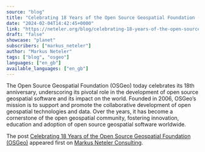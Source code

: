 ```yaml
---
source: "blog"
title: "Celebrating 18 Years of the Open Source Geospatial Foundation (OSGeo)"
date: "2024-02-04T14:42:45+0000"
link: "https://neteler.org/blog/celebrating-18-years-of-the-open-source-geospatial-foundation-osgeo/"
draft: "false"
showcase: "planet"
subscribers: ["markus_neteler"]
author: "Markus Neteler"
tags: ["blog", "osgeo"]
languages: ["en_gb"]
available_languages: ["en_gb"]
---
```


<p>The Open Source Geospatial Foundation (OSGeo) today celebrates its 18th anniversary, underscoring its pivotal role in the development of open source geospatial software and its impact on the world. Founded in 2006, OSGeo’s mission is to support and promote the collaborative development of open geospatial technologies and data. Over the years, it has become a cornerstone of the open geospatial community, fostering innovation, education and adoption of open source geospatial software worldwide.</p>
<p>The post <a href="https://neteler.org/blog/celebrating-18-years-of-the-open-source-geospatial-foundation-osgeo/">Celebrating 18 Years of the Open Source Geospatial Foundation (OSGeo)</a> appeared first on <a href="https://neteler.org">Markus Neteler Consulting</a>.</p>

